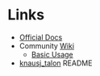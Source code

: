 #  Links

- [Official Docs](https://talonvoice.com/docs/)
- Community [Wiki](https://talon.wiki/)
  - [Basic Usage](https://talon.wiki/basic_usage/)
- [knausj_talon](https://github.com/knausj85/knausj_talon/blob/main/README.md) README